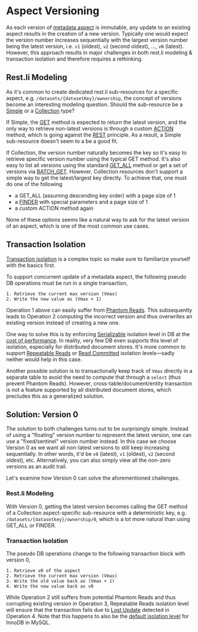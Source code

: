 # Aspect Versioning

As each version of [metadata aspect](../what/aspect.md) is immutable, any update to an existing aspect results in the
creation of a new version. Typically one would expect the version number increases sequentially with the largest version
number being the latest version, i.e. `v1` (oldest), `v2` (second oldest), ..., `vN` (latest). However, this approach
results in major challenges in both rest.li modeling & transaction isolation and therefore requires a rethinking.

## Rest.li Modeling

As it's common to create dedicated rest.li sub-resources for a specific aspect, e.g. `/datasets/{datasetKey}/ownership`,
the concept of versions become an interesting modeling question. Should the sub-resource be a
[Simple](https://linkedin.github.io/rest.li/modeling/modeling#simple) or a
[Collection](https://linkedin.github.io/rest.li/modeling/modeling#collection) type?

If Simple, the [GET](https://linkedin.github.io/rest.li/user_guide/restli_server#get) method is expected to return the
latest version, and the only way to retrieve non-latest versions is through a custom
[ACTION](https://linkedin.github.io/rest.li/user_guide/restli_server#action) method, which is going against the
[REST](https://en.wikipedia.org/wiki/Representational_state_transfer) principle. As a result, a Simple sub-resource
doesn't seem to a be a good fit.

If Collection, the version number naturally becomes the key so it's easy to retrieve specific version number using the
typical GET method. It's also easy to list all versions using the standard
[GET_ALL](https://linkedin.github.io/rest.li/user_guide/restli_server#get_all) method or get a set of versions via
[BATCH_GET](https://linkedin.github.io/rest.li/user_guide/restli_server#batch_get). However, Collection resources don't
support a simple way to get the latest/largest key directly. To achieve that, one must do one of the following

- a GET_ALL (assuming descending key order) with a page size of 1
- a [FINDER](https://linkedin.github.io/rest.li/user_guide/restli_server#finder) with special parameters and a page size
  of 1
- a custom ACTION method again

None of these options seems like a natural way to ask for the latest version of an aspect, which is one of the most
common use cases.

## Transaction Isolation

[Transaction isolation](<https://en.wikipedia.org/wiki/Isolation_(database_systems)>) is a complex topic so make sure to
familiarize yourself with the basics first.

To support concurrent update of a metadata aspect, the following pseudo DB operations must be run in a single
transaction,

```
1. Retrieve the current max version (Vmax)
2. Write the new value as (Vmax + 1)
```

Operation 1 above can easily suffer from
[Phantom Reads](<https://en.wikipedia.org/wiki/Isolation_(database_systems)#Phantom_reads>). This subsequently leads to
Operation 2 computing the incorrect version and thus overwrites an existing version instead of creating a new one.

One way to solve this is by enforcing
[Serializable](<https://en.wikipedia.org/wiki/Isolation_(database_systems)#Serializable>) isolation level in DB at the
[cost of performance](https://logicalread.com/optimize-mysql-perf-part-2-mc13/#.XjxSRSlKh1N). In reality, very few DB
even supports this level of isolation, especially for distributed document stores. It's more common to support
[Repeatable Reads](<https://en.wikipedia.org/wiki/Isolation_(database_systems)#Repeatable_reads>) or
[Read Committed](<https://en.wikipedia.org/wiki/Isolation_(database_systems)#Read_committed>) isolation levels—sadly
neither would help in this case.

Another possible solution is to transactionally keep track of `Vmax` directly in a separate table to avoid the need to
compute that through a `select` (thus prevent Phantom Reads). However, cross-table/document/entity transaction is not a
feature supported by all distributed document stores, which precludes this as a generalized solution.

## Solution: Version 0

The solution to both challenges turns out to be surprisingly simple. Instead of using a "floating" version number to
represent the latest version, one can use a "fixed/sentinel" version number instead. In this case we choose Version 0 as
we want all non-latest versions to still keep increasing sequentially. In other words, it'd be `v0` (latest), `v1`
(oldest), `v2` (second oldest), etc. Alternatively, you can also simply view all the non-zero versions as an audit
trail.

Let's examine how Version 0 can solve the aforementioned challenges.

### Rest.li Modeling

With Version 0, getting the latest version becomes calling the GET method of a Collection aspect-specific sub-resource
with a deterministic key, e.g. `/datasets/{datasetkey}/ownership/0`, which is a lot more natural than using GET_ALL or
FINDER.

### Transaction Isolation

The pseudo DB operations change to the following transaction block with version 0,

```
1. Retrieve v0 of the aspect
2. Retrieve the current max version (Vmax)
3. Write the old value back as (Vmax + 1)
4. Write the new value back as v0
```

While Operation 2 still suffers from potential Phantom Reads and thus corrupting existing version in Operation 3,
Repeatable Reads isolation level will ensure that the transaction fails due to
[Lost Update](https://codingsight.com/the-lost-update-problem-in-concurrent-transactions/) detected in Operation 4. Note
that this happens to also be the
[default isolation level](https://dev.mysql.com/doc/refman/8.0/en/innodb-transaction-isolation-levels.html) for InnoDB
in MySQL.
